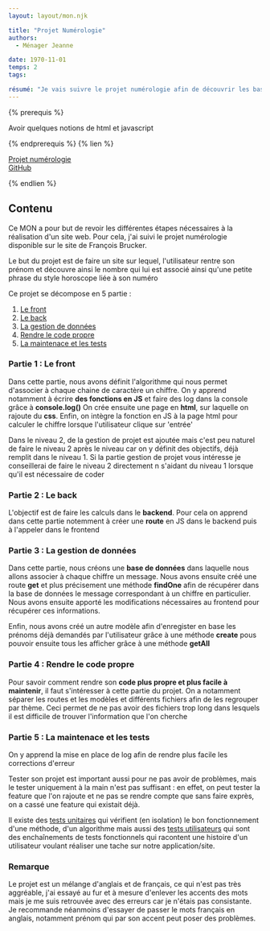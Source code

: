 ```yaml
---
layout: layout/mon.njk

title: "Projet Numérologie"
authors:
  - Ménager Jeanne

date: 1970-11-01
temps: 2
tags:

résumé: "Je vais suivre le projet numérologie afin de découvrir les bases du développement de serveur web"
---
```


{% prerequis %}

Avoir quelques notions de html et javascript 

{% endprerequis %}
{% lien %}

[Projet numérologie](https://francoisbrucker.github.io/cours_informatique/cours/web/projet-numérologie/) \
[GitHub](https://github.com/jeanne-mngr/MON_2.1)

{% endlien %}

## Contenu

Ce MON a pour but de revoir les différentes étapes nécessaires à la réalisation d'un site web. 
Pour cela, j'ai suivi le projet numérologie disponible sur le site de François Brucker. 

Le but du projet est de faire un site sur lequel, l'utilisateur rentre son prénom et découvre ainsi le nombre qui lui est associé ainsi qu'une petite phrase du style horoscope liée à son numéro

Ce projet se décompose en 5 partie :
1. [Le front](https://francoisbrucker.github.io/cours_informatique/cours/web/projet-numérologie/partie-1-front/)
2. [Le back](https://francoisbrucker.github.io/cours_informatique/cours/web/projet-numérologie/partie-2-serveur/)
3. [La gestion de données](https://francoisbrucker.github.io/cours_informatique/cours/web/projet-numérologie/partie-3-données/)
4. [Rendre le code propre](https://francoisbrucker.github.io/cours_informatique/cours/web/projet-numérologie/partie-4-jardinage/)
5. [La maintenace et les tests](https://francoisbrucker.github.io/cours_informatique/cours/web/projet-numérologie/partie-5-maintenance/)

### Partie 1 : Le front
  Dans cette partie, nous avons définit l'algorithme qui nous permet d'associer à chaque chaine de caractère un chiffre. 
  On y apprend notamment à écrire **des fonctions en JS** et faire des log dans la console grâce à **console.log()**
  On crée ensuite une page en **html**, sur laquelle on rajoute du **css**.
  Enfin, on intègre la fonction en JS à la page html pour calculer le chiffre lorsque l'utilisateur clique sur 'entrée'

  Dans le niveau 2, de la gestion de projet est ajoutée mais c'est peu naturel de faire le niveau 2 après le niveau car on y définit des objectifs, déjà remplit dans le niveau 1. Si la partie gestion de projet vous intéresse je conseillerai de faire le niveau 2 directement n s'aidant du niveau 1 lorsque qu'il est nécessaire de coder

### Partie 2 : Le back

  L'objectif est de faire les calculs dans le **backend**. Pour cela on apprend dans cette partie notemment à créer une **route** en JS dans le backend puis à l'appeler dans le frontend 

### Partie 3 : La gestion de données

  Dans cette partie, nous créons une **base de données** dans laquelle nous allons associer à chaque chiffre un message.
  Nous avons ensuite créé une route **get** et plus précisement une méthode **findOne** afin de récupérer dans la base de données le message correspondant à un chiffre en particulier. 
  Nous avons ensuite apporté les modifications nécessaires au frontend pour récupérer ces informations. 

  Enfin, nous avons créé un autre modèle afin d'enregister en base les prénoms déjà demandés par l'utilisateur grâce à une méthode **create** pous pouvoir ensuite tous les afficher grâce à une méthode **getAll**

### Partie 4 : Rendre le code propre 

  Pour savoir comment rendre son **code plus propre et plus facile à maintenir**, il faut s'intéresser à cette partie du projet. 
  On a notamment séparer les routes et les modèles et différents fichiers afin de les regrouper par thème.
  Ceci permet de ne pas avoir des fichiers trop long dans lesquels il est difficile de trouver l'information que l'on cherche

### Partie 5 : La maintenace et les tests

  On y apprend la mise en place de log afin de rendre plus facile les corrections d'erreur

  Tester son projet est important aussi pour ne pas avoir de problèmes, mais le tester uniquement à la main n'est pas suffisant : en effet, on peut tester la feature que l'on rajoute et ne pas se rendre compte que sans faire exprès, on a cassé une feature qui existait déjà.

  Il existe des [tests unitaires](https://francoisbrucker.github.io/cours_informatique/cours/web/projet-numérologie/partie-5-maintenance/4-tests-unitaires/) qui vérifient (en isolation) le bon fonctionnement d'une méthode, d'un algorithme mais aussi des [tests utilisateurs](https://francoisbrucker.github.io/cours_informatique/cours/web/projet-numérologie/partie-5-maintenance/6-tests-utilisateurs/) qui sont des enchaînements de tests fonctionnels qui racontent une histoire d'un utilisateur voulant réaliser une tache sur notre application/site.

### Remarque

Le projet est un mélange d'anglais et de français, ce qui n'est pas très aggréable, j'ai essayé au fur et à mesure d'enlever les accents des mots mais je me suis retrouvée avec des erreurs car je n'étais pas consistante. Je recommande néanmoins d'essayer de passer le mots français en anglais, notamment prénom qui par son accent peut poser des problèmes.